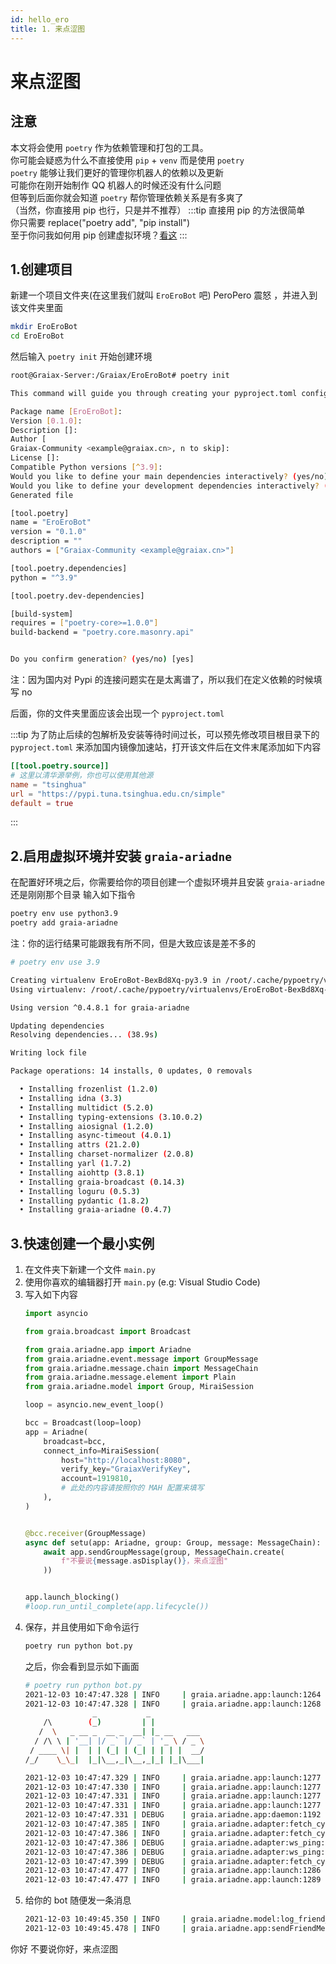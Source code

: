 ```yaml
---
id: hello_ero
title: 1. 来点涩图
---
```


# 来点涩图

## 注意
本文将会使用 `poetry` 作为依赖管理和打包的工具。  
你可能会疑惑为什么不直接使用 `pip` + `venv` 而是使用 `poetry`  
`poetry` 能够让我们更好的管理你机器人的依赖以及更新  
可能你在刚开始制作 QQ 机器人的时候还没有什么问题  
但等到后面你就会知道 `poetry` 帮你管理依赖关系是有多爽了  
（当然，你直接用 pip 也行，只是并不推荐）
:::tip
直接用 pip 的方法很简单  
你只需要 replace("poetry add", "pip install")  
至于你问我如何用 pip 创建虚拟环境？[看这](0_before_start.html#_8-当你遇到不会的东西的时候)
:::

## 1.创建项目

新建一个项目文件夹(在这里我们就叫 `EroEroBot` 吧) <Curtain>PeroPero 震怒</Curtain> ，并进入到该文件夹里面
```bash
mkdir EroEroBot
cd EroEroBot
```
然后输入 `poetry init` 开始创建环境
```bash
root@Graiax-Server:/Graiax/EroEroBot# poetry init

This command will guide you through creating your pyproject.toml config.

Package name [EroEroBot]:  
Version [0.1.0]:  
Description []:  
Author [
Graiax-Community <example@graiax.cn>, n to skip]:  
License []:  
Compatible Python versions [^3.9]:  
Would you like to define your main dependencies interactively? (yes/no) [yes] no # 注意，这里要你自己填写 no
Would you like to define your development dependencies interactively? (yes/no) [yes] no # 注意，这里要你自己填写 no
Generated file

[tool.poetry]
name = "EroEroBot"
version = "0.1.0"
description = ""
authors = ["Graiax-Community <example@graiax.cn>"]

[tool.poetry.dependencies]
python = "^3.9"

[tool.poetry.dev-dependencies]

[build-system]
requires = ["poetry-core>=1.0.0"]
build-backend = "poetry.core.masonry.api"


Do you confirm generation? (yes/no) [yes] 
```
注：因为国内对 Pypi 的连接问题实在是太离谱了，所以我们在定义依赖的时候填写 no  

后面，你的文件夹里面应该会出现一个 `pyproject.toml`

:::tip
为了防止后续的包解析及安装等待时间过长，可以预先修改项目根目录下的 `pyproject.toml` 来添加国内镜像加速站，打开该文件后在文件末尾添加如下内容
```toml
[[tool.poetry.source]]
# 这里以清华源举例，你也可以使用其他源
name = "tsinghua"
url = "https://pypi.tuna.tsinghua.edu.cn/simple"
default = true
```
:::

## 2.启用虚拟环境并安装 `graia-ariadne`
在配置好环境之后，你需要给你的项目创建一个虚拟环境并且安装 `graia-ariadne`
还是刚刚那个目录
输入如下指令

```bash
poetry env use python3.9
poetry add graia-ariadne
```
注：你的运行结果可能跟我有所不同，但是大致应该是差不多的
```bash
# poetry env use 3.9

Creating virtualenv EroEroBot-BexBd8Xq-py3.9 in /root/.cache/pypoetry/virtualenvs
Using virtualenv: /root/.cache/pypoetry/virtualenvs/EroEroBot-BexBd8Xq-py3.9
```

```bash
Using version ^0.4.8.1 for graia-ariadne

Updating dependencies
Resolving dependencies... (38.9s)

Writing lock file

Package operations: 14 installs, 0 updates, 0 removals

  • Installing frozenlist (1.2.0)
  • Installing idna (3.3)
  • Installing multidict (5.2.0)
  • Installing typing-extensions (3.10.0.2)
  • Installing aiosignal (1.2.0)
  • Installing async-timeout (4.0.1)
  • Installing attrs (21.2.0)
  • Installing charset-normalizer (2.0.8)
  • Installing yarl (1.7.2)
  • Installing aiohttp (3.8.1)
  • Installing graia-broadcast (0.14.3)
  • Installing loguru (0.5.3)
  • Installing pydantic (1.8.2)
  • Installing graia-ariadne (0.4.7)
```


## 3.快速创建一个最小实例
1. 在文件夹下新建一个文件 `main.py`
2. 使用你喜欢的编辑器打开 `main.py` (e.g: Visual Studio Code)
3. 写入如下内容
    ```python
    import asyncio

    from graia.broadcast import Broadcast

    from graia.ariadne.app import Ariadne
    from graia.ariadne.event.message import GroupMessage
    from graia.ariadne.message.chain import MessageChain
    from graia.ariadne.message.element import Plain
    from graia.ariadne.model import Group, MiraiSession

    loop = asyncio.new_event_loop()

    bcc = Broadcast(loop=loop)
    app = Ariadne(
        broadcast=bcc,
        connect_info=MiraiSession(
            host="http://localhost:8080",
            verify_key="GraiaxVerifyKey",
            account=1919810,
            # 此处的内容请按照你的 MAH 配置来填写
        ),
    )


    @bcc.receiver(GroupMessage)
    async def setu(app: Ariadne, group: Group, message: MessageChain):
        await app.sendGroupMessage(group, MessageChain.create(
            f"不要说{message.asDisplay()}，来点涩图"
        ))


    app.launch_blocking()
    #loop.run_until_complete(app.lifecycle())
    ```
4. 保存，并且使用如下命令运行  
    ```bash 
    poetry run python bot.py
    ```
    之后，你会看到显示如下画面
    ```bash
    # poetry run python bot.py
    2021-12-03 10:47:47.328 | INFO     | graia.ariadne.app:launch:1264 - Launching app...
    2021-12-03 10:47:47.328 | INFO     | graia.ariadne.app:launch:1268 - 
                   _           _            
        /\        (_)         | |           
       /  \   _ __ _  __ _  __| |_ __   ___ 
      / /\ \ | '__| |/ _` |/ _` | '_ \ / _ \
     / ____ \| |  | | (_| | (_| | | | |  __/
    /_/    \_\_|  |_|\__,_|\__,_|_| |_|\___|

    2021-12-03 10:47:47.329 | INFO     | graia.ariadne.app:launch:1277 - graia-ariadne version: 0.4.7
    2021-12-03 10:47:47.330 | INFO     | graia.ariadne.app:launch:1277 - graia-broadcast version: 0.14.3
    2021-12-03 10:47:47.331 | INFO     | graia.ariadne.app:launch:1277 - graia-scheduler version: Not Found / Installed
    2021-12-03 10:47:47.331 | INFO     | graia.ariadne.app:launch:1277 - graia-saya version: Not Found / Installed
    2021-12-03 10:47:47.331 | DEBUG    | graia.ariadne.app:daemon:1192 - Ariadne daemon started.
    2021-12-03 10:47:47.385 | INFO     | graia.ariadne.adapter:fetch_cycle:367 - websocket: connected
    2021-12-03 10:47:47.386 | INFO     | graia.ariadne.adapter:fetch_cycle:372 - websocket: ping task created
    2021-12-03 10:47:47.386 | DEBUG    | graia.ariadne.adapter:ws_ping:295 - websocket: ping
    2021-12-03 10:47:47.386 | DEBUG    | graia.ariadne.adapter:ws_ping:299 - websocket: ping success, delay 30.0s
    2021-12-03 10:47:47.399 | DEBUG    | graia.ariadne.adapter:fetch_cycle:391 - websocket: received pong
    2021-12-03 10:47:47.477 | INFO     | graia.ariadne.app:launch:1286 - Remote version: 2.3.3
    2021-12-03 10:47:47.477 | INFO     | graia.ariadne.app:launch:1289 - Application launched with 0.15s
    ```
5. 给你的 bot 随便发一条消息
    ```bash
    2021-12-03 10:49:45.350 | INFO     | graia.ariadne.model:log_friend_message:114 - 1919810: [Graiax(114514)] -> '你好'
    2021-12-03 10:49:45.478 | INFO     | graia.ariadne.app:sendFriendMessage:114 - [BOT 1919810] Friend(114514) <- '不要说你好，来点涩图'
    ```

<ChatPanel title="GraiaX-Community">
  <ChatMessage name="GraiaX" onright>你好</ChatMessage>
  <ChatMessage name="EroEroBot" :avatar="$withBase('/avatar/ero.webp')">不要说你好，来点涩图</ChatMessage>
</ChatPanel>